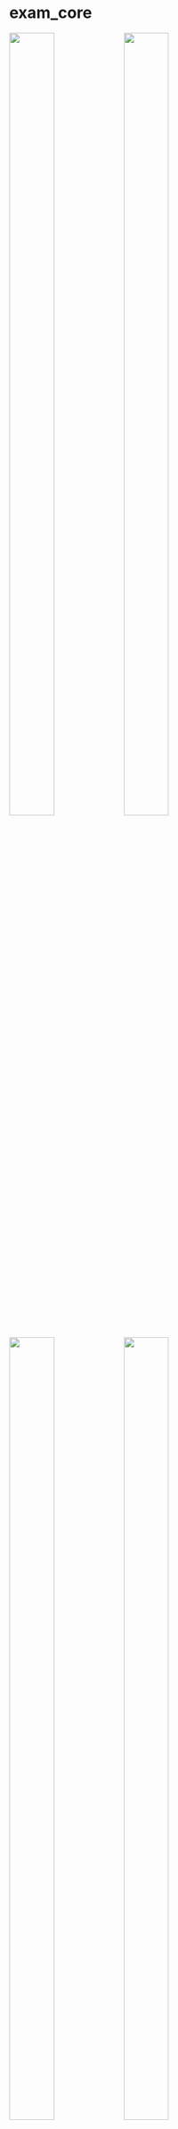 # exam_core
<p>

<img src ="https://user-images.githubusercontent.com/119837659/231369354-988d25e6-e423-4156-886d-ba76caf3f3b1.png"
 height="60%" width="40%">
  <img src ="https://user-images.githubusercontent.com/119837659/231369591-c3f3b8ea-b426-4355-9913-82de31d5bb6f.png"
height="60%" width="40%">
  <img src="https://user-images.githubusercontent.com/119837659/231369746-25122c17-9560-4361-bdc7-64871486936a.png"
  height="60%" width="40%">
   <img src="https://user-images.githubusercontent.com/119837659/231369888-87361543-7a2a-4255-afd7-91dc81f7e938.png"
 height="60%" width="40%">
   <img src="https://user-images.githubusercontent.com/119837659/231369996-b88219ab-ccc6-43d7-81f4-03a79fe94201.png"
 height="60%" width="40%">


</p>
